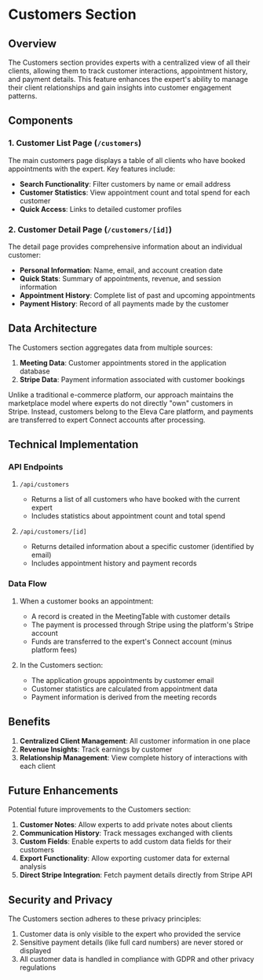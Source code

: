 # Customers Section

## Overview

The Customers section provides experts with a centralized view of all their clients, allowing them to track customer interactions, appointment history, and payment details. This feature enhances the expert's ability to manage their client relationships and gain insights into customer engagement patterns.

## Components

### 1. Customer List Page (`/customers`)

The main customers page displays a table of all clients who have booked appointments with the expert. Key features include:

- **Search Functionality**: Filter customers by name or email address
- **Customer Statistics**: View appointment count and total spend for each customer
- **Quick Access**: Links to detailed customer profiles

### 2. Customer Detail Page (`/customers/[id]`)

The detail page provides comprehensive information about an individual customer:

- **Personal Information**: Name, email, and account creation date
- **Quick Stats**: Summary of appointments, revenue, and session information
- **Appointment History**: Complete list of past and upcoming appointments
- **Payment History**: Record of all payments made by the customer

## Data Architecture

The Customers section aggregates data from multiple sources:

1. **Meeting Data**: Customer appointments stored in the application database
2. **Stripe Data**: Payment information associated with customer bookings

Unlike a traditional e-commerce platform, our approach maintains the marketplace model where experts do not directly "own" customers in Stripe. Instead, customers belong to the Eleva Care platform, and payments are transferred to expert Connect accounts after processing.

## Technical Implementation

### API Endpoints

1. `/api/customers`

   - Returns a list of all customers who have booked with the current expert
   - Includes statistics about appointment count and total spend

2. `/api/customers/[id]`
   - Returns detailed information about a specific customer (identified by email)
   - Includes appointment history and payment records

### Data Flow

1. When a customer books an appointment:

   - A record is created in the MeetingTable with customer details
   - The payment is processed through Stripe using the platform's Stripe account
   - Funds are transferred to the expert's Connect account (minus platform fees)

2. In the Customers section:
   - The application groups appointments by customer email
   - Customer statistics are calculated from appointment data
   - Payment information is derived from the meeting records

## Benefits

1. **Centralized Client Management**: All customer information in one place
2. **Revenue Insights**: Track earnings by customer
3. **Relationship Management**: View complete history of interactions with each client

## Future Enhancements

Potential future improvements to the Customers section:

1. **Customer Notes**: Allow experts to add private notes about clients
2. **Communication History**: Track messages exchanged with clients
3. **Custom Fields**: Enable experts to add custom data fields for their customers
4. **Export Functionality**: Allow exporting customer data for external analysis
5. **Direct Stripe Integration**: Fetch payment details directly from Stripe API

## Security and Privacy

The Customers section adheres to these privacy principles:

1. Customer data is only visible to the expert who provided the service
2. Sensitive payment details (like full card numbers) are never stored or displayed
3. All customer data is handled in compliance with GDPR and other privacy regulations

